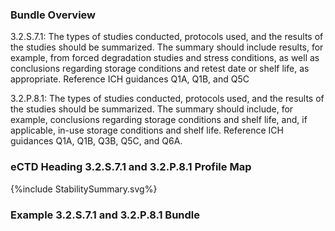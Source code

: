 ### Bundle Overview
3.2.S.7.1: The types of studies conducted, protocols used, and the results of the studies should be 
summarized. The summary should include results, for example, from forced degradation studies 
and stress conditions, as well as conclusions regarding storage conditions and retest date or shelf 
life, as appropriate. 
Reference ICH guidances Q1A, Q1B, and Q5C 

3.2.P.8.1: The types of studies conducted, protocols used, and the results of the studies should be 
summarized. The summary should include, for example, conclusions regarding storage 
conditions and shelf life, and, if applicable, in-use storage conditions and shelf life. 
Reference ICH guidances Q1A, Q1B, Q3B, Q5C, and Q6A.


### eCTD Heading 3.2.S.7.1 and 3.2.P.8.1 Profile Map


<div>{%include StabilitySummary.svg%}</div>

### Example 3.2.S.7.1 and 3.2.P.8.1  Bundle